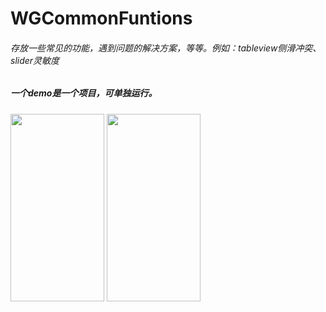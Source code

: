 # WGCommonFuntions
###### 存放一些常见的功能，遇到问题的解决方案，等等。例如：tableview侧滑冲突、slider灵敏度

##### 一个demo是一个项目，可单独运行。


<img src="https://github.com/wanggang1128/WGCommonFuntions/raw/master/解决scrollView上tableView侧滑/demo01.gif" width="150" height="300" />

<img src="https://github.com/wanggang1128/WGCommonFuntions/raw/master/提高UISlider灵敏度/demo02.gif" width="150" height="300" />

